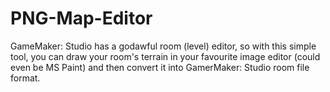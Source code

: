 # PNG-Map-Editor

GameMaker: Studio has a godawful room (level) editor, so with this simple tool, you can draw your room's terrain in your favourite image editor (could even be MS Paint) and then convert it into GamerMaker: Studio room file format.
